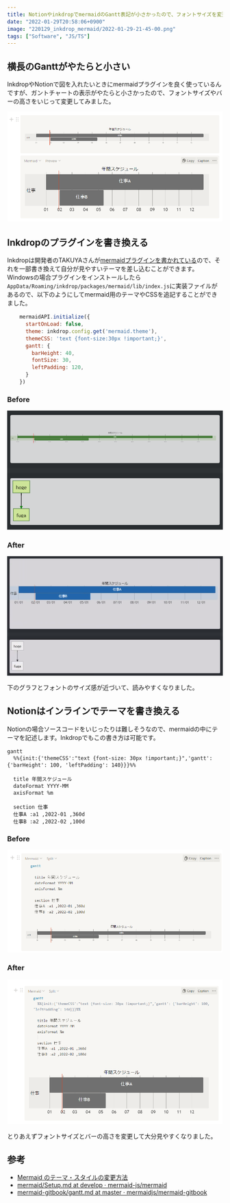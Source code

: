 ```yaml
---
title: NotionやinkdropでmermaidのGantt表記が小さかったので、フォントサイズを変更する
date: "2022-01-29T20:58:06+0900"
image: "220129_inkdrop_mermaid/2022-01-29-21-45-00.png"
tags: ["Software", "JS/TS"] 
---
```


## 横長のGanttがやたらと小さい
InkdropやNotionで図を入れたいときにmermaidプラグインを良く使っているんですが、ガントチャートの表示がやたらと小さかったので、フォントサイズやバーの高さをいじって変更してみました。

![](2022-01-29-21-45-00.png)

## Inkdropのプラグインを書き換える

Inkdropは開発者のTAKUYAさんが[mermaidプラグインを書かれている](https://my.inkdrop.app/plugins/mermaid)ので、それを一部書き換えて自分が見やすいテーマを差し込むことができます。
Windowsの場合プラグインをインストールしたら`AppData/Roaming/inkdrop/packages/mermaid/lib/index.js`に実装ファイルがあるので、以下のようにしてmermaid用のテーマやCSSを追記することができました。

```js
    mermaidAPI.initialize({
      startOnLoad: false,
      theme: inkdrop.config.get('mermaid.theme'),
      themeCSS: 'text {font-size:30px !important;}',
      gantt: {
        barHeight: 40,
        fontSize: 30,
        leftPadding: 120,
      }
    })
```

### Before

![](2022-01-29-21-34-32.png)

### After

![](2022-01-29-21-22-49.png)

下のグラフとフォントのサイズ感が近づいて、読みやすくなりました。

## Notionはインラインでテーマを書き換える

Notionの場合ソースコードをいじったりは難しそうなので、mermaidの中にテーマを記述します。Inkdropでもこの書き方は可能です。

```
gantt
  %%{init:{'themeCSS':"text {font-size: 30px !important;}",'gantt': {'barHeight': 100, 'leftPadding': 140}}}%%

  title 年間スケジュール
  dateFormat YYYY-MM
  axisFormat %m
  
  section 仕事
  仕事A :a1 ,2022-01 ,360d
  仕事B :a2 ,2022-02 ,100d
```

### Before
![](2022-01-29-21-41-03.png)

### After
![](2022-01-29-21-43-53.png)

とりあえずフォントサイズとバーの高さを変更して大分見やすくなりました。

## 参考
- [Mermaid のテーマ・スタイルの変更方法](https://zenn.dev/junkawa/articles/zenn-mermaidjs-theme-config)
- [mermaid/Setup.md at develop · mermaid-js/mermaid](https://github.com/mermaid-js/mermaid/blob/develop/docs/Setup.md)
- [mermaid-gitbook/gantt.md at master · mermaidjs/mermaid-gitbook](https://github.com/mermaidjs/mermaid-gitbook/blob/master/content/gantt.md)

